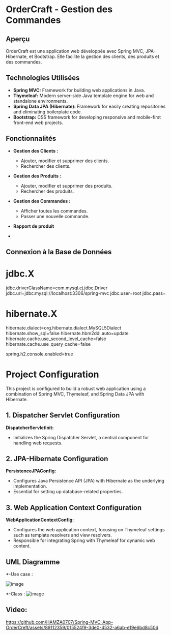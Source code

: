 # OrderCraft - Gestion des Commandes

## Aperçu

OrderCraft est une application web développée avec Spring MVC, JPA-Hibernate, et Bootstrap. Elle facilite la gestion des clients, des produits et des commandes.

## Technologies Utilisées

- **Spring MVC:** Framework for building web applications in Java.
- **Thymeleaf:** Modern server-side Java template engine for web and standalone environments.
- **Spring Data JPA (Hibernate):** Framework for easily creating repositories and eliminating boilerplate code.
- **Bootstrap:** CSS framework for developing responsive and mobile-first front-end web projects.



## Fonctionnalités

- **Gestion des Clients :**
  - Ajouter, modifier et supprimer des clients.
  - Rechercher des clients.

- **Gestion des Produits :**
  - Ajouter, modifier et supprimer des produits.
  - Rechercher des produits.

- **Gestion des Commandes :**
  - Afficher toutes les commandes.
  - Passer une nouvelle commande.
- **Rapport de produit**
- 
## Connexion à la Base de Données
# jdbc.X
jdbc.driverClassName=com.mysql.cj.jdbc.Driver
jdbc.url=jdbc:mysql://localhost:3306/spring-mvc
jdbc.user=root
jdbc.pass=

# hibernate.X
hibernate.dialect=org.hibernate.dialect.MySQL5Dialect
hibernate.show_sql=false
hibernate.hbm2ddl.auto=update
hibernate.cache.use_second_level_cache=false
hibernate.cache.use_query_cache=false

spring.h2.console.enabled=true

# Project Configuration

This project is configured to build a robust web application using a combination of Spring MVC, Thymeleaf, and Spring Data JPA with Hibernate.

## 1. Dispatcher Servlet Configuration

**DispatcherServletInit:**
- Initializes the Spring Dispatcher Servlet, a central component for handling web requests.
  
## 2. JPA-Hibernate Configuration

**PersistenceJPAConfig:**
- Configures Java Persistence API (JPA) with Hibernate as the underlying implementation.
- Essential for setting up database-related properties.

## 3. Web Application Context Configuration

**WebApplicationContextConfig:**
- Configures the web application context, focusing on Thymeleaf settings such as template resolvers and view resolvers.
- Responsible for integrating Spring with Thymeleaf for dynamic web content.


## UML Diagramme 
*-Use case :

![image](https://github.com/HAMZA0707/Spring-MVC-App-OrderCreft/assets/89112359/374061ae-d492-4c2d-917f-75f91351b06f)

*-Class :
![image](https://github.com/HAMZA0707/Spring-MVC-App-OrderCreft/assets/89112359/4f8c625f-cf8e-42d4-919d-e69dc1ae950d)

## Video:


https://github.com/HAMZA0707/Spring-MVC-App-OrderCreft/assets/89112359/015524f9-3de0-4532-a6ab-e19e6bd8c50d


